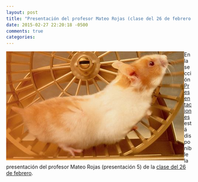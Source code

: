 ```yaml
---
layout: post
title: "Presentación del profesor Mateo Rojas (clase del 26 de febrero de 2015)"
date: 2015-02-27 22:20:18 -0500
comments: true
categories: 
---
```

[<img style="float:left;" src="/images/mateoClase1.jpg" />](http://videojuegosun.github.io/Design2/)En la sección [Presentaciones](/presentaciones) está disponible la presentación del profesor Mateo Rojas (presentación 5) de la [clase del 26 de febrero](http://videojuegosun.github.io/Design2/).